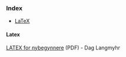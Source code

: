 ### Index

-   [LaTeX](#latex)

#### Latex

[LATEX for nybegynnere](http://dag.at.ifi.uio.no/public/doc/latex-for-nybegynnere.pdf) (PDF) - Dag Langmyhr
